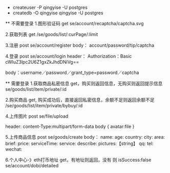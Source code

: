   * createuser -P qingyise -U postgres
  * createdb -O qingyise qingyise -U postgres

** 不需要登录
  1.图形验证码 get
  se/account/recaptcha/captcha.svg

  2.获取列表 get
  /se/goods/list/:curPage/:limit

  3.注册 post
  se/account/register
  body： account/password/tip/captcha

  4.登录 post
  se/account/login
  header：
  Authorization：Basic cWluZ3lpc2U6Z1gxZkJhdDNiVg==

  body：username／password／grant_type=password／captcha

** 需要登录
  1.获取商品私密信息 get，购买则返回信息，无购买则返回提示信息
  se/goods/list/item/private/:id

  2.购买商品 get, 购买成功后，直接返回私密信息，余额不足则返回余额不足
  /se/goods/list/item/private/bybuy/:id

  4.上传图片 post
  se/file/upload

  header:
  content-Type:multipart/form-data
  body {
    avatar:file
  }

  5.上传商品信息 post
  se/goods/create
  body：
    name: 
    age:
    country:
    city:
    area:
    brief:
    price:
    serviceTime:
    service:
    describe:
    pictures:【string】
    qq:
    tel:
    wechat:

  6.个人中心-》eth打币地址 get，有地址则返回，没有 则 isSuccess:false
  se/account/dobi/detailed



